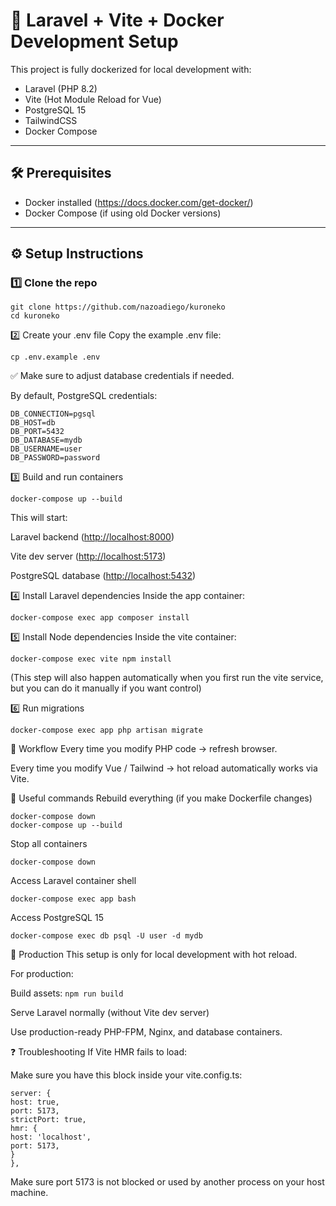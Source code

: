 # 🚀 Laravel + Vite + Docker Development Setup

This project is fully dockerized for local development with:

- Laravel (PHP 8.2)
- Vite (Hot Module Reload for Vue)
- PostgreSQL 15
- TailwindCSS
- Docker Compose

---

## 🛠 Prerequisites

- Docker installed (<https://docs.docker.com/get-docker/>)
- Docker Compose (if using old Docker versions)

---

## ⚙ Setup Instructions

### 1️⃣ Clone the repo

```
git clone https://github.com/nazoadiego/kuroneko
cd kuroneko
```

2️⃣ Create your .env file
Copy the example .env file:

`cp .env.example .env`

✅ Make sure to adjust database credentials if needed.

By default, PostgreSQL credentials:
```
DB_CONNECTION=pgsql
DB_HOST=db
DB_PORT=5432
DB_DATABASE=mydb
DB_USERNAME=user
DB_PASSWORD=password
```

3️⃣ Build and run containers

```
docker-compose up --build
```

This will start:

Laravel backend (<http://localhost:8000>)

Vite dev server (<http://localhost:5173>)

PostgreSQL database (<http://localhost:5432>)

4️⃣ Install Laravel dependencies
Inside the app container:

`docker-compose exec app composer install`

5️⃣ Install Node dependencies
Inside the vite container:

`docker-compose exec vite npm install`

(This step will also happen automatically when you first run the vite service, but you can do it manually if you want control)

6️⃣ Run migrations

`docker-compose exec app php artisan migrate`

🔄 Workflow
Every time you modify PHP code → refresh browser.

Every time you modify Vue / Tailwind → hot reload automatically works via Vite.

🧹 Useful commands
Rebuild everything (if you make Dockerfile changes)

```
docker-compose down
docker-compose up --build
```

Stop all containers

`docker-compose down`

Access Laravel container shell

`docker-compose exec app bash`

Access PostgreSQL 15

`docker-compose exec db psql -U user -d mydb`

🚀 Production
This setup is only for local development with hot reload.

For production:

Build assets: `npm run build`

Serve Laravel normally (without Vite dev server)

Use production-ready PHP-FPM, Nginx, and database containers.

❓ Troubleshooting
If Vite HMR fails to load:

Make sure you have this block inside your vite.config.ts:

```
server: {
host: true,
port: 5173,
strictPort: true,
hmr: {
host: 'localhost',
port: 5173,
}
},
```

Make sure port 5173 is not blocked or used by another process on your host machine.
